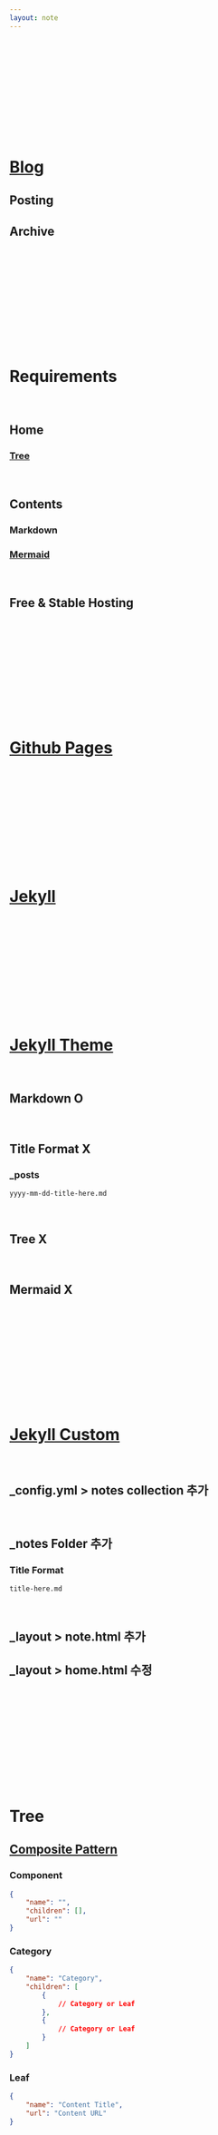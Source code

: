 ```yaml
---
layout: note
---
```





<br/> <br/> <br/> <br/> <br/> <br/> <br/> <br/> <br/> <br/>




# [Blog](https://siminee.github.io)
## Posting
## Archive




<br/> <br/> <br/> <br/> <br/> <br/> <br/> <br/> <br/> <br/>




# Requirements

<br/>

## Home
### [Tree](https://siminee.github.io)

<br/>

## Contents
### Markdown
### [Mermaid](https://siminee.github.io/notes/language/markdown/mermaid.html)

<br/>

## Free & Stable Hosting




<br/> <br/> <br/> <br/> <br/> <br/> <br/> <br/> <br/> <br/>




# [Github Pages](https://pages.github.com)




<br/> <br/> <br/> <br/> <br/> <br/> <br/> <br/> <br/> <br/>




# [Jekyll](https://jekyllrb.com)




<br/> <br/> <br/> <br/> <br/> <br/> <br/> <br/> <br/> <br/>




# [Jekyll Theme](http://jekyllthemes.org)

<br/>

## Markdown O

<br/>

## Title Format X

### _posts

```
yyyy-mm-dd-title-here.md
```

<br/>

## Tree X

<br/>

## Mermaid X




<br/> <br/> <br/> <br/> <br/> <br/> <br/> <br/> <br/> <br/>




# [Jekyll Custom](https://jekyllrb-ko.github.io/docs/structure/)

<br/>

## _config.yml > notes collection 추가

<br/>

## _notes Folder 추가

### Title Format

```
title-here.md
```

<br/>

## _layout > note.html 추가
## _layout > home.html 수정




<br/> <br/> <br/> <br/> <br/> <br/> <br/> <br/> <br/> <br/>




# Tree

## [Composite Pattern](https://siminee.github.io/notes/design/design-pattern/composit-pattern.html)

### Component

```json
{
    "name": "",
    "children": [],
    "url": ""
}
```

### Category

```json
{
    "name": "Category",
    "children": [
        {
            // Category or Leaf
        },
        {
            // Category or Leaf
        }
    ]
}
```

### Leaf

```json
{
    "name": "Content Title",
    "url": "Content URL"
}
```




<br/> <br/> <br/> <br/> <br/> <br/> <br/> <br/> <br/> <br/>




# Contents

## _notes에서 contents 가져오기
## 깊이를 가진 Node로 변환하기
## Node들을 Grouping 하기




<br/> <br/> <br/> <br/> <br/> <br/> <br/> <br/> <br/> <br/>




# Mermaid

<br/>

## _layout > note.html

```html
<script type="module">
    import mermaid from 'https://cdn.jsdelivr.net/npm/mermaid@10/dist/mermaid.esm.min.mjs';
    mermaid.initialize({ startOnLoad: false, theme: 'dark' });
    await mermaid.run({ querySelector: '.language-mermaid' });
</script>
```




<br/> <br/> <br/> <br/> <br/> <br/> <br/> <br/> <br/> <br/>




# Result

<br/>

## Home
### Tree

<br/>

## Contents
### Markdown
### Mermaid

<br/>

## Free & Stable Hosting




<br/> <br/> <br/> <br/> <br/> <br/> <br/> <br/> <br/> <br/>




# Q & A




<br/> <br/> <br/> <br/> <br/> <br/> <br/> <br/> <br/> <br/>




# Personal Branding

## 개발자에게 필요한가




<br/> <br/> <br/> <br/> <br/> <br/> <br/> <br/> <br/> <br/>